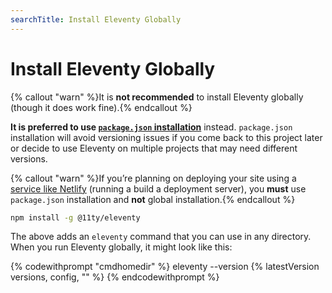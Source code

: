 ```yaml
---
searchTitle: Install Eleventy Globally
---
```

# Install Eleventy Globally

{% callout "warn" %}It is <strong>not recommended</strong> to install Eleventy globally (though it does work fine).{% endcallout %}

<strong>It is preferred to use <a href="/docs/getting-started/#step-2-install-eleventy"><code>package.json</code> installation</a></strong> instead. <code>package.json</code> installation will avoid versioning issues if you come back to this project later or decide to use Eleventy on multiple projects that may need different versions.

{% callout "warn" %}If you’re planning on deploying your site using a <a href="/docs/deployment/">service like Netlify</a> (running a build a deployment server), you <strong>must</strong> use <code>package.json</code> installation and <strong>not</strong> global installation.{% endcallout %}

```bash
npm install -g @11ty/eleventy
```

The above adds an `eleventy` command that you can use in any directory. When you run Eleventy globally, it might look like this:

{% codewithprompt "cmdhomedir" %}
eleventy --version
{% latestVersion versions, config, "" %}
{% endcodewithprompt %}
